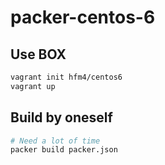 # packer-centos-6

## Use BOX

```sh
vagrant init hfm4/centos6
vagrant up
```

## Build by oneself

```sh
# Need a lot of time
packer build packer.json
```
